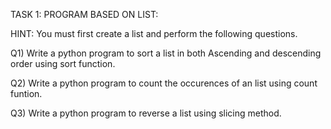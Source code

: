 TASK 1: PROGRAM BASED ON LIST:

HINT: You must first create a list and perform the following questions.

 Q1) Write a python program to sort a list in both  Ascending and descending order using sort function.

 Q2) Write a python program to count the occurences of an list using count funtion.

 Q3) Write a python program to reverse a list using slicing method.
      
